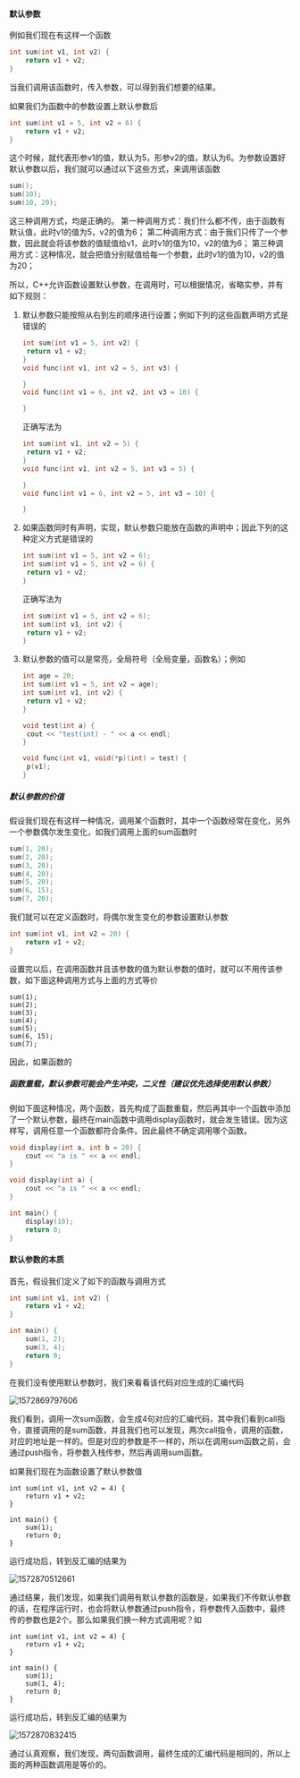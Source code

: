 #### 默认参数

例如我们现在有这样一个函数

```C++
int sum(int v1, int v2) {
	return v1 + v2;
}
```

当我们调用该函数时，传入参数，可以得到我们想要的结果。

如果我们为函数中的参数设置上默认参数后

```C++
int sum(int v1 = 5, int v2 = 6) {
	return v1 + v2;
}
```

这个时候，就代表形参v1的值，默认为5，形参v2的值，默认为6。为参数设置好默认参数以后，我们就可以通过以下这些方式，来调用该函数

```c++
sum();
sum(10);
sum(10, 20);
```

这三种调用方式，均是正确的。
第一种调用方式：我们什么都不传，由于函数有默认值，此时v1的值为5，v2的值为6；
第二种调用方式：由于我们只传了一个参数，因此就会将该参数的值赋值给v1，此时v1的值为10，v2的值为6；
第三种调用方式：这种情况，就会把值分别赋值给每一个参数，此时v1的值为10，v2的值为20；

所以，C++允许函数设置默认参数，在调用时，可以根据情况，省略实参，并有如下规则：

1. 默认参数只能按照从右到左的顺序进行设置；例如下列的这些函数声明方式是错误的

   ```C++
   int sum(int v1 = 5, int v2) {
   	return v1 + v2;
   }
   void func(int v1, int v2 = 5, int v3) {
   
   }
   void func(int v1 = 6, int v2, int v3 = 10) {
   
   }
   ```

   正确写法为

   ```C++
   int sum(int v1, int v2 = 5) {
   	return v1 + v2;
   }
   void func(int v1, int v2 = 5, int v3 = 5) {
   
   }
   void func(int v1 = 6, int v2 = 5, int v3 = 10) {
   
   }
   ```

   

2. 如果函数同时有声明，实现，默认参数只能放在函数的声明中；因此下列的这种定义方式是错误的

   ```C++
   int sum(int v1 = 5, int v2 = 6);
   int sum(int v1 = 5, int v2 = 6) {
   	return v1 + v2;
   }
   ```

   正确写法为

   ```C++
   int sum(int v1 = 5, int v2 = 6);
   int sum(int v1, int v2) {
   	return v1 + v2;
   }
   ```

   

3. 默认参数的值可以是常亮，全局符号（全局变量，函数名）；例如

   ```C++
   int age = 20;
   int sum(int v1 = 5, int v2 = age);
   int sum(int v1, int v2) {
   	return v1 + v2;
   }
   
   void test(int a) {
   	cout << "test(int) - " << a << endl;
   }
   
   void func(int v1, void(*p)(int) = test) {
   	p(v1);
   }
   ```

##### 默认参数的价值

假设我们现在有这样一种情况，调用某个函数时，其中一个函数经常在变化，另外一个参数偶尔发生变化，如我们调用上面的sum函数时

```C++
sum(1, 20);
sum(2, 20);
sum(3, 20);
sum(4, 20);
sum(5, 20);
sum(6, 15);
sum(7, 20);
```

我们就可以在定义函数时，将偶尔发生变化的参数设置默认参数

```C++
int sum(int v1, int v2 = 20) {
	return v1 + v2;
}
```

设置完以后，在调用函数并且该参数的值为默认参数的值时，就可以不用传该参数，如下面这种调用方式与上面的方式等价

```
sum(1);
sum(2);
sum(3);
sum(4);
sum(5);
sum(6, 15);
sum(7);
```

因此，如果函数的

##### 函数重载，默认参数可能会产生冲突，二义性（建议优先选择使用默认参数）

例如下面这种情况，两个函数，首先构成了函数重载，然后再其中一个函数中添加了一个默认参数，最终在main函数中调用display函数时，就会发生错误。因为这样写，调用任意一个函数都符合条件。因此最终不确定调用哪个函数。

```C++
void display(int a, int b = 20) {
	cout << "a is " << a << endl;
}

void display(int a) {
	cout << "a is " << a << endl;
}

int main() {
	display(10);
	return 0;
}
```

#### 默认参数的本质

首先，假设我们定义了如下的函数与调用方式

```C++
int sum(int v1, int v2) {
	return v1 + v2;
}

int main() {
	sum(1, 2);
	sum(3, 4);
    return 0;
}
```

在我们没有使用默认参数时，我们来看看该代码对应生成的汇编代码

![1572869797606](C:\Users\T\AppData\Roaming\Typora\typora-user-images\1572869797606.png)

我们看到，调用一次sum函数，会生成4句对应的汇编代码，其中我们看到call指令，直接调用的是sum函数，并且我们也可以发现，两次call指令，调用的函数，对应的地址是一样的。但是对应的参数是不一样的，所以在调用sum函数之前，会通过push指令，将参数入栈传参，然后再调用sum函数。

如果我们现在为函数设置了默认参数值

```
int sum(int v1, int v2 = 4) {
	return v1 + v2;
}

int main() {
	sum(1);
	return 0;
}
```

运行成功后，转到反汇编的结果为

![1572870512661](C:\Users\T\AppData\Roaming\Typora\typora-user-images\1572870512661.png)

通过结果，我们发现，如果我们调用有默认参数的函数是，如果我们不传默认参数的话，在程序运行时，也会将默认参数通过push指令，将参数传入函数中，最终传的参数也是2个。那么如果我们换一种方式调用呢？如

```
int sum(int v1, int v2 = 4) {
	return v1 + v2;
}

int main() {
	sum(1);
	sum(1, 4);
	return 0;
}
```

运行成功后，转到反汇编的结果为

![1572870832415](C:\Users\T\AppData\Roaming\Typora\typora-user-images\1572870832415.png)

通过认真观察，我们发现，两句函数调用，最终生成的汇编代码是相同的，所以上面的两种函数调用是等价的。